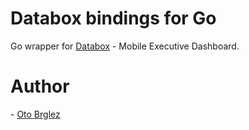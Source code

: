 # Databox bindings for Go

Go wrapper for [Databox](http://databox.com) - Mobile Executive Dashboard.

# Author
- [Oto Brglez](https://github.com/otobrglez)

